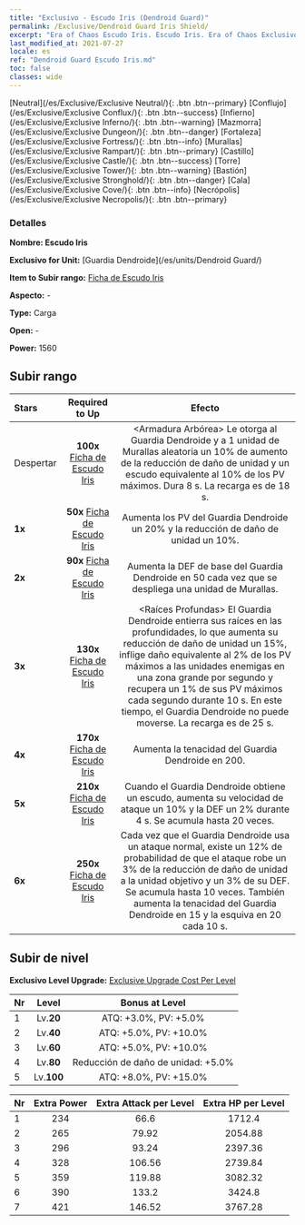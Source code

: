 ```yaml
---
title: "Exclusivo - Escudo Iris (Dendroid Guard)"
permalink: /Exclusive/Dendroid Guard Iris Shield/
excerpt: "Era of Chaos Escudo Iris. Escudo Iris. Era of Chaos Exclusivo Escudo Iris. Guardia Dendroide Exclusivo."
last_modified_at: 2021-07-27
locale: es
ref: "Dendroid Guard Escudo Iris.md"
toc: false
classes: wide
---
```

 [Neutral](/es/Exclusive/Exclusive Neutral/){: .btn .btn--primary} [Conflujo](/es/Exclusive/Exclusive Conflux/){: .btn .btn--success} [Infierno](/es/Exclusive/Exclusive Inferno/){: .btn .btn--warning} [Mazmorra](/es/Exclusive/Exclusive Dungeon/){: .btn .btn--danger} [Fortaleza](/es/Exclusive/Exclusive Fortress/){: .btn .btn--info} [Murallas](/es/Exclusive/Exclusive Rampart/){: .btn .btn--primary} [Castillo](/es/Exclusive/Exclusive Castle/){: .btn .btn--success} [Torre](/es/Exclusive/Exclusive Tower/){: .btn .btn--warning} [Bastión](/es/Exclusive/Exclusive Stronghold/){: .btn .btn--danger} [Cala](/es/Exclusive/Exclusive Cove/){: .btn .btn--info} [Necrópolis](/es/Exclusive/Exclusive Necropolis/){: .btn .btn--primary} 

### Detalles
 **Nombre: Escudo Iris** 

 **Exclusivo for Unit:** [Guardia Dendroide](/es/units/Dendroid Guard/) 

 **Item to Subir rango:** [Ficha de Escudo Iris](/ItemsES/con_913/)

 **Aspecto:** -

 **Type:** Carga

 **Open:** -

 **Power:** 1560

## Subir rango

  |     Stars    |  Required to Up | Efecto |
  |:-------------|:---------------:|:---------------:|
  |  Despertar  | **100x** [Ficha de Escudo Iris](/ItemsES/con_913/) | <Armadura Arbórea> Le otorga al Guardia Dendroide y a 1 unidad de Murallas aleatoria un 10% de aumento de la reducción de daño de unidad y un escudo equivalente al 10% de los PV máximos. Dura 8 s. La recarga es de 18 s. |
  | **1x** <i class="fas fa-star"/> | **50x** [Ficha de Escudo Iris](/ItemsES/con_913/) | Aumenta los PV del Guardia Dendroide un 20% y la reducción de daño de unidad un 10%. |
  | **2x** <i class="fas fa-star"/> | **90x** [Ficha de Escudo Iris](/ItemsES/con_913/) | Aumenta la DEF de base del Guardia Dendroide en 50 cada vez que se despliega una unidad de Murallas. |
  | **3x** <i class="fas fa-star"/> | **130x** [Ficha de Escudo Iris](/ItemsES/con_913/) | <Raíces Profundas> El Guardia Dendroide entierra sus raíces en las profundidades, lo que aumenta su reducción de daño de unidad un 15%, inflige daño equivalente al 2% de los PV máximos a las unidades enemigas en una zona grande por segundo y recupera un 1% de sus PV máximos cada segundo durante 10 s. En este tiempo, el Guardia Dendroide no puede moverse. La recarga es de 25 s. |
  | **4x** <i class="fas fa-star"/> | **170x** [Ficha de Escudo Iris](/ItemsES/con_913/) | Aumenta la tenacidad del Guardia Dendroide en 200. |
  | **5x** <i class="fas fa-star"/> | **210x** [Ficha de Escudo Iris](/ItemsES/con_913/) | Cuando el Guardia Dendroide obtiene un escudo, aumenta su velocidad de ataque un 10% y la DEF un 2% durante 4 s. Se acumula hasta 20 veces. |
  | **6x** <i class="fas fa-star"/> | **250x** [Ficha de Escudo Iris](/ItemsES/con_913/) | Cada vez que el Guardia Dendroide usa un ataque normal, existe un 12% de probabilidad de que el ataque robe un 3% de la reducción de daño de unidad a la unidad objetivo y un 3% de su DEF. Se acumula hasta 10 veces. También aumenta la tenacidad del Guardia Dendroide en 15 y la esquiva en 20 cada 10 s. |


## Subir de nivel
 **Exclusivo Level Upgrade:** [Exclusive Upgrade Cost Per Level](/Exclusive/ExclusiveUpgradeCostPerLevel/)

  |  Nr  |   Level  | Bonus at Level |
  |:-----|:--------:|:--------------:|
  | 1 | Lv.**20** | ATQ: +3.0%, PV: +5.0% |
  | 2 | Lv.**40** | ATQ: +5.0%, PV: +10.0% |
  | 3 | Lv.**60** | ATQ: +5.0%, PV: +10.0% |
  | 4 | Lv.**80** | Reducción de daño de unidad: +5.0% |
  | 5 | Lv.**100** | ATQ: +8.0%, PV: +15.0% |


  |  Nr  |  Extra Power | Extra Attack per Level | Extra HP per Level |
  |:-----|:--------:|:--------:|:--------:|
  | 1 | 234 | 66.6 | 1712.4 |
  | 2 | 265 | 79.92 | 2054.88 |
  | 3 | 296 | 93.24 | 2397.36 |
  | 4 | 328 | 106.56 | 2739.84 |
  | 5 | 359 | 119.88 | 3082.32 |
  | 6 | 390 | 133.2 | 3424.8 |
  | 7 | 421 | 146.52 | 3767.28 |


